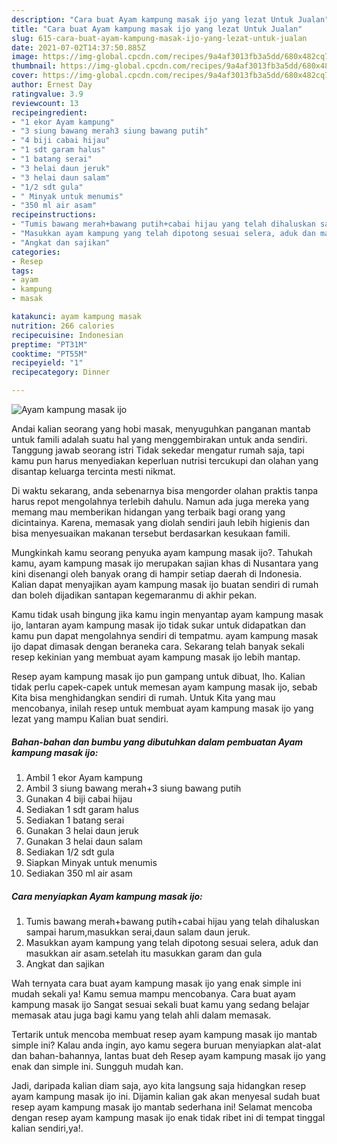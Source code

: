 ```yaml
---
description: "Cara buat Ayam kampung masak ijo yang lezat Untuk Jualan"
title: "Cara buat Ayam kampung masak ijo yang lezat Untuk Jualan"
slug: 615-cara-buat-ayam-kampung-masak-ijo-yang-lezat-untuk-jualan
date: 2021-07-02T14:37:50.885Z
image: https://img-global.cpcdn.com/recipes/9a4af3013fb3a5dd/680x482cq70/ayam-kampung-masak-ijo-foto-resep-utama.jpg
thumbnail: https://img-global.cpcdn.com/recipes/9a4af3013fb3a5dd/680x482cq70/ayam-kampung-masak-ijo-foto-resep-utama.jpg
cover: https://img-global.cpcdn.com/recipes/9a4af3013fb3a5dd/680x482cq70/ayam-kampung-masak-ijo-foto-resep-utama.jpg
author: Ernest Day
ratingvalue: 3.9
reviewcount: 13
recipeingredient:
- "1 ekor Ayam kampung"
- "3 siung bawang merah3 siung bawang putih"
- "4 biji cabai hijau"
- "1 sdt garam halus"
- "1 batang serai"
- "3 helai daun jeruk"
- "3 helai daun salam"
- "1/2 sdt gula"
- " Minyak untuk menumis"
- "350 ml air asam"
recipeinstructions:
- "Tumis bawang merah+bawang putih+cabai hijau yang telah dihaluskan sampai harum,masukkan serai,daun salam daun jeruk."
- "Masukkan ayam kampung yang telah dipotong sesuai selera, aduk dan masukkan air asam.setelah itu masukkan garam dan gula"
- "Angkat dan sajikan"
categories:
- Resep
tags:
- ayam
- kampung
- masak

katakunci: ayam kampung masak 
nutrition: 266 calories
recipecuisine: Indonesian
preptime: "PT31M"
cooktime: "PT55M"
recipeyield: "1"
recipecategory: Dinner

---
```



![Ayam kampung masak ijo](https://img-global.cpcdn.com/recipes/9a4af3013fb3a5dd/680x482cq70/ayam-kampung-masak-ijo-foto-resep-utama.jpg)

Andai kalian seorang yang hobi masak, menyuguhkan panganan mantab untuk famili adalah suatu hal yang menggembirakan untuk anda sendiri. Tanggung jawab seorang istri Tidak sekedar mengatur rumah saja, tapi kamu pun harus menyediakan keperluan nutrisi tercukupi dan olahan yang disantap keluarga tercinta mesti nikmat.

Di waktu  sekarang, anda sebenarnya bisa mengorder olahan praktis tanpa harus repot mengolahnya terlebih dahulu. Namun ada juga mereka yang memang mau memberikan hidangan yang terbaik bagi orang yang dicintainya. Karena, memasak yang diolah sendiri jauh lebih higienis dan bisa menyesuaikan makanan tersebut berdasarkan kesukaan famili. 



Mungkinkah kamu seorang penyuka ayam kampung masak ijo?. Tahukah kamu, ayam kampung masak ijo merupakan sajian khas di Nusantara yang kini disenangi oleh banyak orang di hampir setiap daerah di Indonesia. Kalian dapat menyajikan ayam kampung masak ijo buatan sendiri di rumah dan boleh dijadikan santapan kegemaranmu di akhir pekan.

Kamu tidak usah bingung jika kamu ingin menyantap ayam kampung masak ijo, lantaran ayam kampung masak ijo tidak sukar untuk didapatkan dan kamu pun dapat mengolahnya sendiri di tempatmu. ayam kampung masak ijo dapat dimasak dengan beraneka cara. Sekarang telah banyak sekali resep kekinian yang membuat ayam kampung masak ijo lebih mantap.

Resep ayam kampung masak ijo pun gampang untuk dibuat, lho. Kalian tidak perlu capek-capek untuk memesan ayam kampung masak ijo, sebab Kita bisa menghidangkan sendiri di rumah. Untuk Kita yang mau mencobanya, inilah resep untuk membuat ayam kampung masak ijo yang lezat yang mampu Kalian buat sendiri.

<!--inarticleads1-->

##### Bahan-bahan dan bumbu yang dibutuhkan dalam pembuatan Ayam kampung masak ijo:

1. Ambil 1 ekor Ayam kampung
1. Ambil 3 siung bawang merah+3 siung bawang putih
1. Gunakan 4 biji cabai hijau
1. Sediakan 1 sdt garam halus
1. Sediakan 1 batang serai
1. Gunakan 3 helai daun jeruk
1. Gunakan 3 helai daun salam
1. Sediakan 1/2 sdt gula
1. Siapkan  Minyak untuk menumis
1. Sediakan 350 ml air asam




<!--inarticleads2-->

##### Cara menyiapkan Ayam kampung masak ijo:

1. Tumis bawang merah+bawang putih+cabai hijau yang telah dihaluskan sampai harum,masukkan serai,daun salam daun jeruk.
1. Masukkan ayam kampung yang telah dipotong sesuai selera, aduk dan masukkan air asam.setelah itu masukkan garam dan gula
1. Angkat dan sajikan




Wah ternyata cara buat ayam kampung masak ijo yang enak simple ini mudah sekali ya! Kamu semua mampu mencobanya. Cara buat ayam kampung masak ijo Sangat sesuai sekali buat kamu yang sedang belajar memasak atau juga bagi kamu yang telah ahli dalam memasak.

Tertarik untuk mencoba membuat resep ayam kampung masak ijo mantab simple ini? Kalau anda ingin, ayo kamu segera buruan menyiapkan alat-alat dan bahan-bahannya, lantas buat deh Resep ayam kampung masak ijo yang enak dan simple ini. Sungguh mudah kan. 

Jadi, daripada kalian diam saja, ayo kita langsung saja hidangkan resep ayam kampung masak ijo ini. Dijamin kalian gak akan menyesal sudah buat resep ayam kampung masak ijo mantab sederhana ini! Selamat mencoba dengan resep ayam kampung masak ijo enak tidak ribet ini di tempat tinggal kalian sendiri,ya!.

